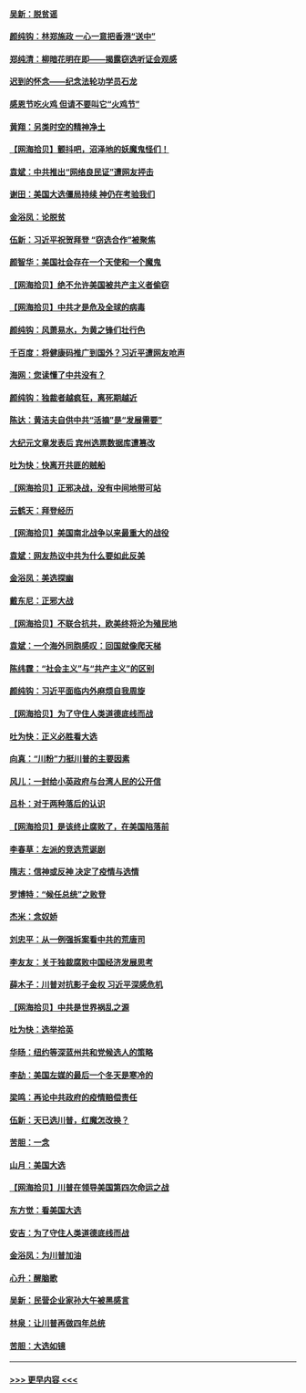 #### [吴新：脱贫谣](../pages/nsc993/n12580839.md?t=11291451) 
#### [颜纯钩：林郑施政 一心一意把香港“送中”](../pages/nsc993/n12580805.md?t=11291451) 
#### [郑纯清：柳暗花明在即——揭露窃选听证会观感](../pages/nsc993/n12580795.md?t=11291451) 
#### [迟到的怀念——纪念法轮功学员石龙](../pages/nsc993/n12580245.md?t=11291451) 
#### [感恩节吃火鸡  但请不要叫它“火鸡节”](../pages/nsc993/n12580252.md?t=11291451) 
#### [黄翔：另类时空的精神净土](../pages/nsc993/n12578638.md?t=11291451) 
#### [【网海拾贝】颤抖吧，沼泽地的妖魔鬼怪们！](../pages/nsc993/n12578552.md?t=11291451) 
#### [袁斌：中共推出“网络良民证”遭网友抨击](../pages/nsc993/n12578511.md?t=11291451) 
#### [谢田：美国大选僵局持续 神仍在考验我们](../pages/nsc993/n12577432.md?t=11291451) 
#### [金浴凤：论脱贫](../pages/nsc993/n12576386.md?t=11291451) 
#### [伍新：习近平祝贺拜登 “窃选合作”被聚焦](../pages/nsc993/n12576358.md?t=11291451) 
#### [颜智华：美国社会存在一个天使和一个魔鬼](../pages/nsc993/n12574299.md?t=11291451) 
#### [【网海拾贝】绝不允许美国被共产主义者偷窃](../pages/nsc993/n12573396.md?t=11291451) 
#### [【网海拾贝】中共才是危及全球的病毒](../pages/nsc993/n12571204.md?t=11291451) 
#### [颜纯钩：风萧易水，为黄之锋们壮行色](../pages/nsc993/n12571487.md?t=11291451) 
#### [千百度：将健康码推广到国外？习近平遭网友呛声](../pages/nsc993/n12570808.md?t=11291451) 
#### [海网：您读懂了中共没有？](../pages/nsc993/n12570487.md?t=11291451) 
#### [颜纯钩：独裁者越疯狂，离死期越近](../pages/nsc993/n12569055.md?t=11291451) 
#### [陈达：黄洁夫自供中共“活摘”是“发展需要”](../pages/nsc993/n12568541.md?t=11291451) 
#### [大纪元文章发表后 宾州选票数据库遭篡改](../pages/nsc993/n12568105.md?t=11291451) 
#### [吐为快：快离开共匪的贼船](../pages/nsc993/n12568462.md?t=11291451) 
#### [【网海拾贝】正邪决战，没有中间地带可站](../pages/nsc993/n12568439.md?t=11291451) 
#### [云鹤天：拜登经历](../pages/nsc993/n12567294.md?t=11291451) 
#### [【网海拾贝】美国南北战争以来最重大的战役](../pages/nsc993/n12567247.md?t=11291451) 
#### [袁斌：网友热议中共为什么要如此反美](../pages/nsc993/n12567162.md?t=11291451) 
#### [金浴凤：美选探幽](../pages/nsc993/n12567147.md?t=11291451) 
#### [戴东尼：正邪大战](../pages/nsc993/n12567033.md?t=11291451) 
#### [【网海拾贝】不联合抗共，欧美终将沦为殖民地](../pages/nsc993/n12565068.md?t=11291451) 
#### [袁斌：一个海外同胞感叹：回国就像爬天梯](../pages/nsc993/n12564986.md?t=11291451) 
#### [陈纬霆：“社会主义”与“共产主义”的区别](../pages/nsc993/n12562417.md?t=11291451) 
#### [颜纯钩：习近平面临内外麻烦自我周旋](../pages/nsc993/n12563356.md?t=11291451) 
#### [【网海拾贝】为了守住人类道德底线而战](../pages/nsc993/n12562542.md?t=11291451) 
#### [吐为快：正义必胜看大选](../pages/nsc993/n12561967.md?t=11291451) 
#### [向真：“川粉”力挺川普的主要因素](../pages/nsc993/n12560774.md?t=11291451) 
#### [风儿：一封给小英政府与台湾人民的公开信](../pages/nsc993/n12560581.md?t=11291451) 
#### [吕朴：对于两种落后的认识](../pages/nsc993/n12560492.md?t=11291451) 
#### [【网海拾贝】是该终止腐败了，在美国陷落前](../pages/nsc993/n12559936.md?t=11291451) 
#### [李春草：左派的竞选荒诞剧](../pages/nsc993/n12558380.md?t=11291451) 
#### [隋志：信神或反神 决定了疫情与选情](../pages/nsc993/n12558255.md?t=11291451) 
#### [罗博特：“候任总统”之败登](../pages/nsc993/n12558189.md?t=11291451) 
#### [杰米：念奴娇](../pages/nsc993/n12558174.md?t=11291451) 
#### [刘忠平：从一例强拆案看中共的荒唐司](../pages/nsc993/n12558036.md?t=11291451) 
#### [李友友：关于独裁腐败中国经济发展思考](../pages/nsc993/n12558004.md?t=11291451) 
#### [薛木子：川普对抗影子金权 习近平深感危机](../pages/nsc993/n12557342.md?t=11291451) 
#### [【网海拾贝】中共是世界祸乱之源](../pages/nsc993/n12555353.md?t=11291451) 
#### [吐为快：选举拾英](../pages/nsc993/n12555041.md?t=11291451) 
#### [华旸：纽约等深蓝州共和党候选人的策略](../pages/nsc993/n12554309.md?t=11291451) 
#### [李劼：美国左媒的最后一个冬天是寒冷的](../pages/nsc993/n12552947.md?t=11291451) 
#### [梁鸣：再论中共政府的疫情赔偿责任](../pages/nsc993/n12553012.md?t=11291451) 
#### [伍新：天已选川普，红魔怎改换？](../pages/nsc993/n12552970.md?t=11291451) 
#### [苦胆：一念](../pages/nsc993/n12552957.md?t=11291451) 
#### [山月：美国大选](../pages/nsc993/n12552446.md?t=11291451) 
#### [【网海拾贝】川普在领导美国第四次命运之战](../pages/nsc993/n12551973.md?t=11291451) 
#### [东方觉：看美国大选](../pages/nsc993/n12551647.md?t=11291451) 
#### [安吉：为了守住人类道德底线而战](../pages/nsc993/n12551111.md?t=11291451) 
#### [金浴凤：为川普加油](../pages/nsc993/n12551085.md?t=11291451) 
#### [心升：醒脑歌](../pages/nsc993/n12550984.md?t=11291451) 
#### [吴新：民营企业家孙大午被黑感言](../pages/nsc993/n12550656.md?t=11291451) 
#### [林泉：让川普再做四年总统](../pages/nsc993/n12550640.md?t=11291451) 
#### [苦胆：大选如镜](../pages/nsc993/n12550630.md?t=11291451) 

----
#### [ >>> 更早内容 <<< ](../indexes/nsc993-earlier.md)
